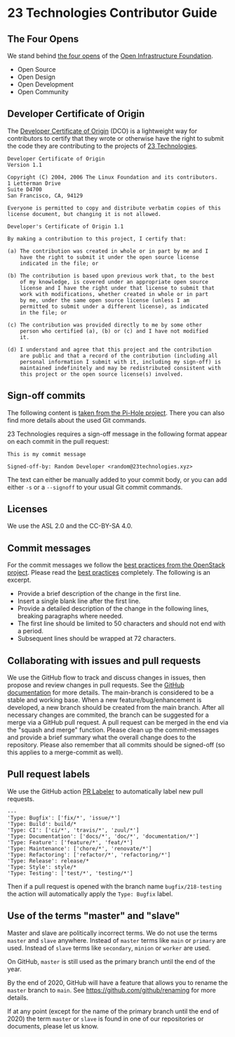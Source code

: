 # 23 Technologies Contributor Guide

## The Four Opens

We stand behind [the four opens](https://governance.openstack.org/tc/reference/opens.html)
of the [Open Infrastructure Foundation](https://osf.dev).

* Open Source
* Open Design
* Open Development
* Open Community

## Developer Certificate of Origin

The [Developer Certificate of Origin](https://developercertificate.org) (DCO)
is a lightweight way for contributors to certify that they wrote or otherwise
have the right to submit the code they are contributing to the projects of
[23 Technologies](https://23technologies.cloud).

```
Developer Certificate of Origin
Version 1.1

Copyright (C) 2004, 2006 The Linux Foundation and its contributors.
1 Letterman Drive
Suite D4700
San Francisco, CA, 94129

Everyone is permitted to copy and distribute verbatim copies of this
license document, but changing it is not allowed.

Developer's Certificate of Origin 1.1

By making a contribution to this project, I certify that:

(a) The contribution was created in whole or in part by me and I
    have the right to submit it under the open source license
    indicated in the file; or

(b) The contribution is based upon previous work that, to the best
    of my knowledge, is covered under an appropriate open source
    license and I have the right under that license to submit that
    work with modifications, whether created in whole or in part
    by me, under the same open source license (unless I am
    permitted to submit under a different license), as indicated
    in the file; or

(c) The contribution was provided directly to me by some other
    person who certified (a), (b) or (c) and I have not modified
    it.

(d) I understand and agree that this project and the contribution
    are public and that a record of the contribution (including all
    personal information I submit with it, including my sign-off) is
    maintained indefinitely and may be redistributed consistent with
    this project or the open source license(s) involved.
```

## Sign-off commits

The following content is [taken from the Pi-Hole project](https://github.com/pi-hole/docs/blob/master/docs/guides/github/how-to-signoff.md).
There you can also find more details about the used Git commands.

23 Technologies requires a sign-off message in the following format appear on each commit in the pull request:

```
This is my commit message

Signed-off-by: Random Developer <random@23technologies.xyz>
```

The text can either be manually added to your commit body, or you can add
either ``-s`` or a ``--signoff`` to your usual Git commit commands.

## Licenses

We use the ASL 2.0 and the CC-BY-SA 4.0.

## Commit messages

For the commit messages we follow the [best practices from the OpenStack project](https://wiki.openstack.org/wiki/GitCommitMessages).
Please read the [best practices](https://wiki.openstack.org/wiki/GitCommitMessages) completely. The following is an excerpt.

* Provide a brief description of the change in the first line.
* Insert a single blank line after the first line.
* Provide a detailed description of the change in the following lines, breaking paragraphs where needed.
* The first line should be limited to 50 characters and should not end with a period.
* Subsequent lines should be wrapped at 72 characters.

## Collaborating with issues and pull requests

We use the GitHub flow to track and discuss changes in issues, then propose and
review changes in pull requests. See the
[GitHub documentation](https://docs.github.com/en/free-pro-team@latest/github/collaborating-with-issues-and-pull-requests)
for more details. The main-branch is considered to be a stable and working base.
When a new feature/bug/enhancement is developed, a new branch should be created from the
main branch. After all necessary changes are commited, the branch can be suggested for a merge
via a GitHub pull request. A pull request can be merged in the end via the "squash and merge"
function. Please clean up the commit-messages and provide a brief summary what the overall change does
to the repository. Please also remember that all commits should be signed-off (so this applies to a merge-commit as well).

## Pull request labels

We use the GitHub action [PR Labeler](https://github.com/marketplace/actions/pr-labeler)
to automatically label new pull requests.

```
---
'Type: Bugfix': ['fix/*', 'issue/*']
'Type: Build': build/*
'Type: CI': ['ci/*', 'travis/*', 'zuul/*']
'Type: Documentation': ['docs/*', 'doc/*', 'documentation/*']
'Type: Feature': ['feature/*', 'feat/*']
'Type: Maintenance': ['chore/*', 'renovate/*']
'Type: Refactoring': ['refactor/*', 'refactoring/*']
'Type: Release': release/*
'Type: Style': style/*
'Type: Testing': ['test/*', 'testing/*']
```

Then if a pull request is opened with the branch name ``bugfix/218-testing`` the action
will automatically apply the ``Type: Bugfix`` label.

## Use of the terms "master" and "slave"

Master and slave are politically incorrect terms. We do not use the terms ``master`` and
``slave`` anywhere. Instead of ``master`` terms like ``main`` or ``primary`` are
used. Instead of ``slave`` terms like ``secondary``, ``minion`` or ``worker`` are used.

On GitHub, ``master`` is still used as the primary branch until the end of the year.

By the end of 2020, GitHub will have a feature that allows you to rename the ``master``
branch to ``main``. See https://github.com/github/renaming for more details.

If at any point (except for the name of the primary branch until the end of 2020) the term
``master`` or ``slave`` is found in one of our repositories or documents, please let us know.
